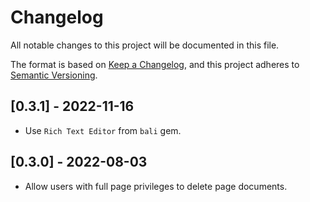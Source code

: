 # Changelog

All notable changes to this project will be documented in this file.

The format is based on [Keep a Changelog](https://keepachangelog.com/en/1.0.0/),
and this project adheres to [Semantic Versioning](https://semver.org/spec/v2.0.0.html).

## [0.3.1] - 2022-11-16

- Use `Rich Text Editor` from `bali` gem.

## [0.3.0] - 2022-08-03

- Allow users with full page privileges to delete page documents.
